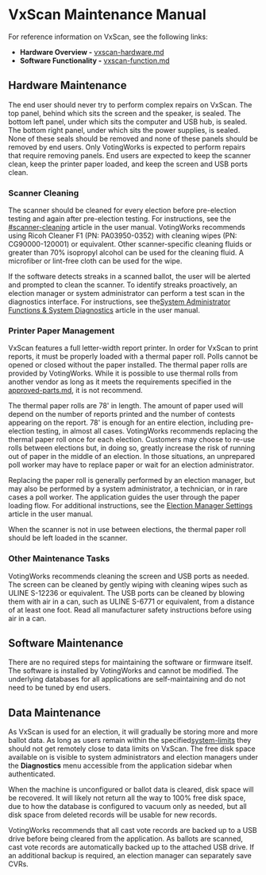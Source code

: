 # VxScan Maintenance Manual

For reference information on VxScan, see the following links:

* **Hardware Overview -** [vxscan-hardware.md](../system-overview/vxscan-hardware.md "mention")
* **Software Functionality -** [vxscan-function.md](../system-overview/vxscan-function.md "mention")

## Hardware Maintenance

The end user should never try to perform complex repairs on VxScan. The top panel, behind which sits the screen and the speaker, is sealed. The bottom left panel, under which sits the computer and USB hub, is sealed. The bottom right panel, under which sits the power supplies, is sealed. None of these seals should be removed and none of these panels should be removed by end users. Only VotingWorks is expected to perform repairs that require removing panels. End users are expected to keep the scanner clean, keep the printer paper loaded, and keep the screen and USB ports clean.

### Scanner Cleaning

The scanner should be cleaned for every election before pre-election testing and again after pre-election testing. For instructions, see the [#scanner-cleaning](vxscan-maintenance-manual.md#scanner-cleaning "mention") article in the user manual. VotingWorks recommends using Ricoh Cleaner F1 (PN: PA03950-0352) with cleaning wipes (PN: CG90000-120001) or equivalent. Other scanner-specific cleaning fluids or greater than 70% isopropyl alcohol can be used for the cleaning fluid. A microfiber or lint-free cloth can be used for the wipe.

If the software detects streaks in a scanned ballot, the user will be alerted and prompted to clean the scanner. To identify streaks proactively, an election manager or system administrator can perform a test scan in the diagnostics interface. For instructions, see the[System Administrator Functions & System Diagnostics](https://app.gitbook.com/s/JtZutzGTdCzsGITrdiph/vxscan/system-administrator-functions-and-system-diagnostics "mention") article in the user manual.

### Printer Paper Management

VxScan features a full letter-width report printer. In order for VxScan to print reports, it must be properly loaded with a thermal paper roll. Polls cannot be opened or closed without the paper installed. The thermal paper rolls are provided by VotingWorks. While it is possible to use thermal rolls from another vendor as long as it meets the requirements specified in the [approved-parts.md](approved-parts.md "mention"), it is not recommend.&#x20;

The thermal paper rolls are 78' in length. The amount of paper used will depend on the number of reports printed and the number of contests appearing on the report. 78' is enough for an entire election, including pre-election testing, in almost all cases. VotingWorks recommends replacing the thermal paper roll once for each election. Customers may choose to re-use rolls between elections but, in doing so, greatly increase the risk of running out of paper in the middle of an election. In those situations, an unprepared poll worker may have to replace paper or wait for an election administrator.

Replacing the paper roll is generally performed by an election manager, but may also be performed by a system administrator, a technician, or in rare cases a poll worker. The application guides the user through the paper loading flow. For additional instructions, see the [Election Manager Settings](https://app.gitbook.com/s/JtZutzGTdCzsGITrdiph/vxscan/election-manager-settings "mention") article in the user manual.

When the scanner is not in use between elections, the thermal paper roll should be left loaded in the scanner.

### Other Maintenance Tasks

VotingWorks recommends cleaning the screen and USB ports as needed. The screen can be cleaned by gently wiping with cleaning wipes such as ULINE S-12236 or equivalent. The USB ports can be cleaned by blowing them with air in a can, such as ULINE S-6771 or equivalent, from a distance of at least one foot. Read all manufacturer safety instructions before using air in a can.

## Software Maintenance

There are no required steps for maintaining the software or firmware itself. The software is installed by VotingWorks and cannot be modified. The underlying databases for all applications are self-maintaining and do not need to be tuned by end users.

## Data Maintenance

As VxScan is used for an election, it will gradually be storing more and more ballot data. As long as users remain within the specified[system-limits](../system-performance-and-specifications/system-limits/ "mention") they should not get remotely close to data limits on VxScan. The free disk space available on is visible to system administrators and election managers under the **Diagnostics** menu accessible from the application sidebar when authenticated.

When the machine is unconfigured or ballot data is cleared, disk space will be recovered. It will likely not return all the way to 100% free disk space, due to how the database is configured to vacuum only as needed, but all disk space from deleted records will be usable for new records.

VotingWorks recommends that all cast vote records are backed up to a USB drive before being cleared from the application. As ballots are scanned, cast vote records are automatically backed up to the attached USB drive. If an additional backup is required, an election manager can separately save CVRs.



